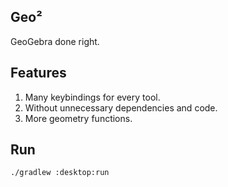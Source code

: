 ## Geo²

GeoGebra done right.

## Features

1. Many keybindings for every tool.
2. Without unnecessary dependencies and code.
3. More geometry functions.

## Run

```
./gradlew :desktop:run
```
